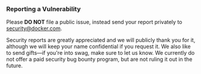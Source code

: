 ### Reporting a Vulnerability

Please **DO NOT** file a public issue, instead send your report privately to security@docker.com.

Security reports are greatly appreciated and we will publicly thank you for it, although we will keep your name confidential if you request it. We also like to send gifts—if you're into swag, make sure to let us know. We currently do not offer a paid security bug bounty program, but are not ruling it out in the future.

